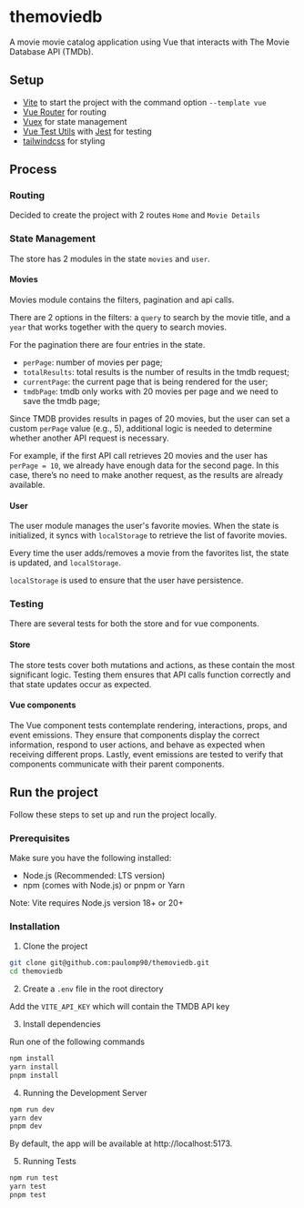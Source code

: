 # themoviedb

A movie movie catalog application using Vue that interacts with The Movie
Database API (TMDb).

## Setup

- [Vite](https://vite.dev/) to start the project with the command option `--template vue`
- [Vue Router](https://router.vuejs.org/) for routing
- [Vuex](https://vuex.vuejs.org/) for state management
- [Vue Test Utils](https://test-utils.vuejs.org/) with [Jest](https://jestjs.io/) for testing
- [tailwindcss](https://tailwindcss.com/) for styling

## Process

### Routing

Decided to create the project with 2 routes `Home` and `Movie Details`

### State Management

The store has 2 modules in the state `movies` and `user`.

#### Movies

Movies module contains the filters, pagination and api calls.

There are 2 options in the filters: a `query` to search by the movie title, and a `year` that works together with the query to search movies.

For the pagination there are four entries in the state.

- `perPage`: number of movies per page;
- `totalResults`: total results is the number of results in the tmdb request;
- `currentPage`: the current page that is being rendered for the user;
- `tmdbPage`: tmdb only works with 20 movies per page and we need to save the tmdb page;

Since TMDB provides results in pages of 20 movies, but the user can set a custom `perPage` value (e.g., 5), additional logic is needed to determine whether another API request is necessary.

For example, if the first API call retrieves 20 movies and the user has `perPage = 10`, we already have enough data for the second page. In this case, there’s no need to make another request, as the results are already available.

#### User

The user module manages the user's favorite movies. When the state is initialized, it syncs with `localStorage` to retrieve the list of favorite movies.

Every time the user adds/removes a movie from the favorites list, the state is updated, and `localStorage`.

`localStorage` is used to ensure that the user have persistence.

### Testing

There are several tests for both the store and for vue components.

#### Store

The store tests cover both mutations and actions, as these contain the most significant logic. Testing them ensures that API calls function correctly and that state updates occur as expected.

#### Vue components

The Vue component tests contemplate rendering, interactions, props, and event emissions. They ensure that components display the correct information, respond to user actions, and behave as expected when receiving different props.
Lastly, event emissions are tested to verify that components communicate with their parent components.

## Run the project

Follow these steps to set up and run the project locally.

### Prerequisites

Make sure you have the following installed:

- Node.js (Recommended: LTS version)
- npm (comes with Node.js) or pnpm or Yarn

Note: Vite requires Node.js version 18+ or 20+

### Installation

1. Clone the project

```sh
git clone git@github.com:paulomp90/themoviedb.git
cd themoviedb
```

2. Create a `.env` file in the root directory

Add the `VITE_API_KEY` which will contain the TMDB API key

3. Install dependencies

Run one of the following commands

```sh
npm install
yarn install
pnpm install
```

4. Running the Development Server

```sh
npm run dev
yarn dev
pnpm dev
```

By default, the app will be available at http://localhost:5173.

5. Running Tests

```sh
npm run test
yarn test
pnpm test
```
